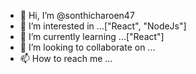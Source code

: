 - 👋 Hi, I’m @sonthicharoen47
- 👀 I’m interested in ...["React", "NodeJs"]
- 🌱 I’m currently learning ...["React"]
- 💞️ I’m looking to collaborate on ...
- 📫 How to reach me ...

<!---
sonthicharoen47/sonthicharoen47 is a ✨ special ✨ repository because its `README.md` (this file) appears on your GitHub profile.
You can click the Preview link to take a look at your changes.
--->
